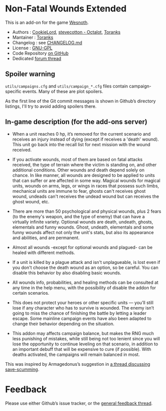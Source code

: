 Non-Fatal Wounds Extended
================

This is an add-on for the game [Wesnoth](https://www.wesnoth.org/).
* Authors :  [CookieLord](https://forums.wesnoth.org/memberlist.php?mode=viewprofile&u=248402), [stevecotton - Octalot](https://github.com/stevecotton), [Toranks](http://toranks.blogspot.com/)
* Mantainer : [Toranks](http://toranks.blogspot.com/)
* Changelog : see [CHANGELOG.md](CHANGELOG.md)
* License : [GNU-GPL](LICENSE.md)
* Code Repository [on GitHub](https://github.com/Toranks/Non_Fatal_Wounds-Extended)
* Dedicated [forum thread](https://forums.wesnoth.org/viewtopic.php?t=56108)

Spoiler warning
---------------

`utils/campaigns.cfg` and `utils/campaign_*.cfg` files contain campaign-specific events. Many of these are plot spoilers.

As the first line of the Git commit messages is shown in Github’s directory listings, I'll try to avoid adding spoilers there.


In-game description (for the add-ons server)
--------------------------------------------

* When a unit reaches 0 hp, it’s removed for the current scenario and receives an injury instead of dying (except if receives a 'death' wound). This unit go back into the recall list for next mission with the wound received.

* If you activate wounds, most of them are based on fatal attacks received, the type of terrain where the victim is standing on, and other additional conditions. Other wounds and death depend solely on chance. In like manner, all wounds are designed to be applied to units that can suffer or are affected in some way. Magical wounds for magical units, wounds on arms, legs, or wings in races that possess such limbs, mechanical units are immune to fear, ghosts can't receives ghost wound, undeads can't receives the undead wound but can receives the ghost wound, etc.

* There are more than 50 psychological and physical wounds, plus 2 fears (to the enemy's weapon, and the type of enemy) that can have a virtually infinite variety. Optional wounds are death, undeath, ghosts, elementals and funny wounds. Ghost, undeath, elementals and some funny wounds affect not only the unit's stats, but also its appearance and abilities, and are permanent.

* Almost all wounds -except for optional wounds and plagued- can be healed with different methods.

* If a unit is killed by a plague attack and isn't unplagueable, is lost even if you don't choose the death wound as an option, so be careful. You can disable this behavior by also disabling basic wounds.

* All wounds info, probabilities, and healing methods can be consulted at any time in the help menu, with the possibility of disable the addon for certain scenarios.

* This does not protect your heroes or other specific units — you’ll still lose if any character who has to survive is wounded. The enemy isn’t going to miss the chance of finishing the battle by letting a leader escape. Some mainline campaign events have also been adapted to change their behavior depending on the situation.

* This addon may affects campaign balance, but makes the RNG much less punishing of mistakes, while still being not too lenient since you will lose the opportunity to continue leveling on that scenario, in addition to an important debuff that will be expensive to cure (if possible). With deaths activated, the campaigns will remain balanced in most.

This was inspired by Armagedonus’s suggestion in [a thread discussing save-scumming](https://r.wesnoth.org/p641153).


Feedback
========

Please use either Github’s issue tracker, or the [general feedback thread](https://forums.wesnoth.org/viewtopic.php?t=56108).
